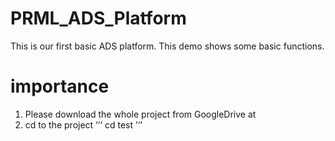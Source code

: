 # PRML_ADS_Platform
This is our first basic ADS platform. This demo shows some basic functions.

# importance
1. Please download the whole project from GoogleDrive at
2. cd to the project
‘’‘
cd test
’‘’

